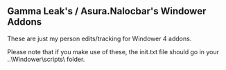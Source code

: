 Gamma Leak's / Asura.Nalocbar's Windower Addons
-----------------------------------------------

These are just my person edits/tracking for Windower 4 addons.

Please note that if you make use of these, the init.txt file should go in your ..\Windower\scripts\ folder.
